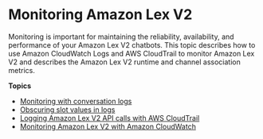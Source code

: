 # Monitoring Amazon Lex V2<a name="monitoring-overview"></a>

Monitoring is important for maintaining the reliability, availability, and performance of your Amazon Lex V2 chatbots\. This topic describes how to use Amazon CloudWatch Logs and AWS CloudTrail to monitor Amazon Lex V2 and describes the Amazon Lex V2 runtime and channel association metrics\.

**Topics**
+ [Monitoring with conversation logs](monitoring-logs.md)
+ [Obscuring slot values in logs](monitoring-obfuscate.md)
+ [Logging Amazon Lex V2 API calls with AWS CloudTrail](logging-using-cloudtrail.md)
+ [Monitoring Amazon Lex V2 with Amazon CloudWatch](monitoring-cloudwatch.md)